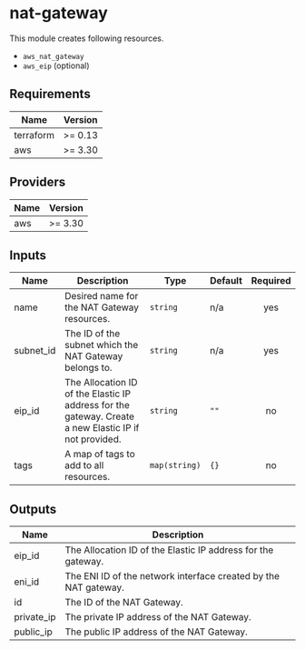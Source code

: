 # nat-gateway

This module creates following resources.

- `aws_nat_gateway`
- `aws_eip` (optional)

<!-- BEGINNING OF PRE-COMMIT-TERRAFORM DOCS HOOK -->
## Requirements

| Name | Version |
|------|---------|
| terraform | >= 0.13 |
| aws | >= 3.30 |

## Providers

| Name | Version |
|------|---------|
| aws | >= 3.30 |

## Inputs

| Name | Description | Type | Default | Required |
|------|-------------|------|---------|:--------:|
| name | Desired name for the NAT Gateway resources. | `string` | n/a | yes |
| subnet\_id | The ID of the subnet which the NAT Gateway belongs to. | `string` | n/a | yes |
| eip\_id | The Allocation ID of the Elastic IP address for the gateway. Create a new Elastic IP if not provided. | `string` | `""` | no |
| tags | A map of tags to add to all resources. | `map(string)` | `{}` | no |

## Outputs

| Name | Description |
|------|-------------|
| eip\_id | The Allocation ID of the Elastic IP address for the gateway. |
| eni\_id | The ENI ID of the network interface created by the NAT gateway. |
| id | The ID of the NAT Gateway. |
| private\_ip | The private IP address of the NAT Gateway. |
| public\_ip | The public IP address of the NAT Gateway. |

<!-- END OF PRE-COMMIT-TERRAFORM DOCS HOOK -->
